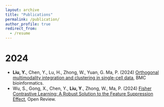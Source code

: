 ```yaml
---
layout: archive
title: "Publications"
permalink: /publication/
author_profile: true
redirect_from:
  - /resume
---
```


2024
========
- **Liu, Y.**, Chen, Y., Lu, H., Zhong, W., Yuan, G. Ma, P. (2024) [Orthogonal multimodality integration and clustering in single-cell data](https://doi.org/10.1186/s12859-024-05773-y), BMC bioinformatics.
- Wu, S., Gong, X., Chen, Y., **Liu, Y**., Zhong, W., Ma, P. (2024) [Fisher Contrastive Learning: A Robust Solution to the Feature Suppression Effect](https://openreview.net/forum?id=Tl6hStJNYX), Open Review. 

